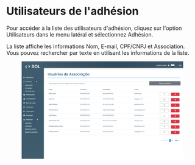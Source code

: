 # Utilisateurs de l'adhésion

Pour accéder à la liste des utilisateurs d'adhésion, cliquez sur l'option Utilisateurs dans le menu latéral et sélectionnez Adhésion.&#x20;

La liste affiche les informations Nom, E-mail, CPF/CNPJ et Association. Vous pouvez rechercher par texte en utilisant les informations de la liste.

<figure><img src="../../../../.gitbook/assets/lista user associação.png" alt=""><figcaption></figcaption></figure>
